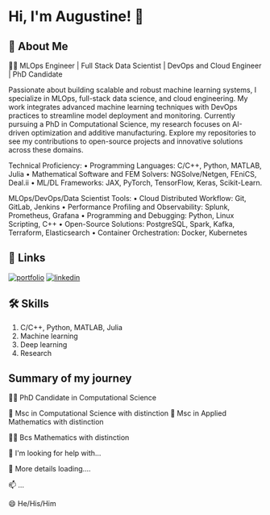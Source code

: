 
# Hi, I'm Augustine! 👋


## 🚀 About Me
👨‍💻 MLOps Engineer | Full Stack Data Scientist | DevOps and Cloud Engineer | PhD Candidate


Passionate about building scalable and robust machine learning systems, I specialize in MLOps, full-stack data science, and cloud engineering. My work integrates advanced machine learning techniques with DevOps practices to streamline model deployment and monitoring. Currently pursuing a PhD in Computational Science, my research focuses on AI-driven optimization and additive manufacturing. Explore my repositories to see my contributions to open-source projects and innovative solutions across these domains.



Technical Proficiency:
• Programming Languages: C/C++, Python, MATLAB, Julia
• Mathematical Software and FEM Solvers: NGSolve/Netgen, FEniCS, Deal.ii
• ML/DL Frameworks: JAX, PyTorch, TensorFlow, Keras, Scikit-Learn.


MLOps/DevOps/Data Scientist Tools:
• Cloud Distributed Workflow: Git, GitLab, Jenkins
• Performance Profiling and Observability: Splunk, Prometheus, Grafana
• Programming and Debugging: Python, Linux Scripting, C++
• Open-Source Solutions: PostgreSQL, Spark, Kafka, Terraform, Elasticsearch
• Container Orchestration: Docker, Kubernetes
## 🔗 Links
[![portfolio](https://img.shields.io/badge/my_portfolio-000?style=for-the-badge&logo=ko-fi&logoColor=white)](https://github.com/atwumasi)
[![linkedin](https://img.shields.io/badge/linkedin-0A66C2?style=for-the-badge&logo=linkedin&logoColor=white)](https://www.linkedin.com/in/augustine-twumasi-ba2772158/)



## 🛠 Skills
1. C/C++, Python, MATLAB, Julia
2. Machine learning
3. Deep learning
4. Research 




## Summary of my journey
👩‍💻 PhD Candidate in Computational Science

🧠 Msc in Computational Science with distinction
🧠 Msc in Applied Mathematics with distinction

👯‍♀️ Bcs Mathematics with distinction

🤔 I'm looking for help with...

💬 More details loading....

📫 ...

😄 He/His/Him



